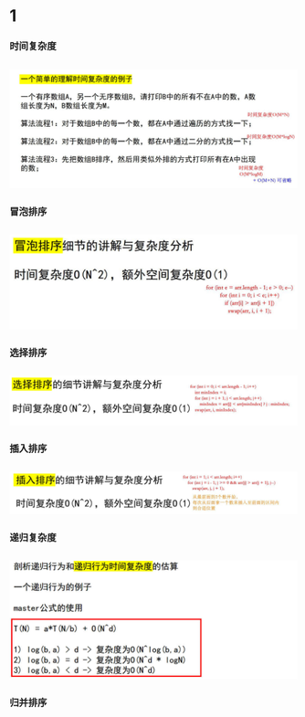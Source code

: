 # 1
### 时间复杂度
![](1-1.jpg)
---
### 冒泡排序
![](1-2.jpg)
---
### 选择排序
![](1-3.jpg)
---
### 插入排序
![](1-4.jpg)
---
### 递归复杂度
![](1-5.jpg)
---
### 归并排序
